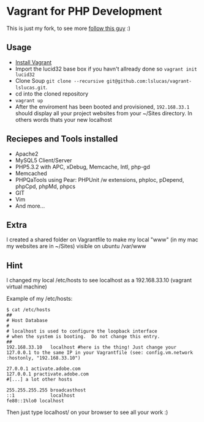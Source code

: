 Vagrant for PHP Development
==================

This is just my fork, to see more [follow this guy](https://github.com/Furizaa/soup/) :)

Usage
-----

* [Install Vagrant](http://vagrantup.com)
* Import the lucid32 base box if you havn't allready done so `vagrant init lucid32`
* Clone Soup `git clone --recursive git@github.com:lslucas/vagrant-lslucas.git`.
* cd into the cloned repository
* `vagrant up`
* After the enviroment has been booted and provisioned, `192.168.33.1` should display all your project websites from your ~/Sites directory. In others words thats your new localhost

Reciepes and Tools installed
----------------------------

* Apache2
* MySQL5 Client/Server
* PHP5.3.2 with APC, xDebug, Memcache, Intl, php-gd
* Memcached
* PHPQaTools using Pear: PHPUnit /w extensions, phploc, pDepend, phpCpd, phpMd, phpcs
* GIT
* Vim
* And more...

Extra
-----
I created a shared folder on Vagrantfile to make my local "www" (in my mac my websites are in ~/Sites) visible on ubuntu /var/www

Hint
----

I changed my local /etc/hosts to see localhost as a 192.168.33.10 (vagrant virtual machine)

Example of my /etc/hosts:

	$ cat /etc/hosts
	##
	# Host Database
	#
	# localhost is used to configure the loopback interface
	# when the system is booting.  Do not change this entry.
	##
	192.168.33.10	localhost #here is the thing! Just change your 127.0.0.1 to the same IP in your Vagrantfile (see: config.vm.network :hostonly, "192.168.33.10")

	27.0.0.1 activate.adobe.com
	127.0.0.1 practivate.adobe.com
	#[...] a lot other hosts

	255.255.255.255	broadcasthost
	::1             localhost
	fe80::1%lo0	localhost

Then just type localhost/ on your browser to see all your work :)